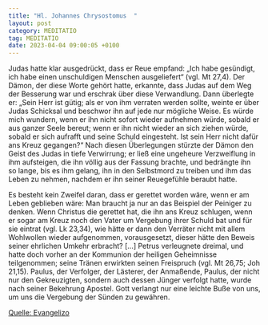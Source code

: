 ```yaml
---
title: "Hl. Johannes Chrysostomus  "
layout: post
category: MEDITATIO
tag: MEDITATIO
date: 2023-04-04 09:00:05 +0100
---
```

Judas hatte klar ausgedrückt, dass er Reue empfand: „Ich habe gesündigt, ich habe einen unschuldigen Menschen ausgeliefert“ (vgl. Mt 27,4). Der Dämon, der diese Worte gehört hatte, erkannte, dass Judas auf dem Weg der Besserung war und erschrak über diese Verwandlung. Dann überlegte er: „Sein Herr ist gütig; als er von ihm verraten werden sollte, weinte er über Judas Schicksal und beschwor ihn auf jede nur mögliche Weise.<!--more--> Es würde mich wundern, wenn er ihn nicht sofort wieder aufnehmen würde, sobald er aus ganzer Seele bereut; wenn er ihn nicht wieder an sich ziehen würde, sobald er sich aufrafft und seine Schuld eingesteht. Ist sein Herr nicht dafür ans Kreuz gegangen?“ Nach diesen Überlegungen stürzte der Dämon den Geist des Judas in tiefe Verwirrung; er ließ eine ungeheure Verzweiflung in ihm aufsteigen, die ihn völlig aus der Fassung brachte, und bedrängte ihn so lange, bis es ihm gelang, ihn in den Selbstmord zu treiben und ihm das Leben zu nehmen, nachdem er ihn seiner Reuegefühle beraubt hatte.

Es besteht kein Zweifel daran, dass er gerettet worden wäre, wenn er am Leben geblieben wäre: Man braucht ja nur an das Beispiel der Peiniger zu denken. Wenn Christus die gerettet hat, die ihn ans Kreuz schlugen, wenn er sogar am Kreuz noch den Vater um Vergebung ihrer Schuld bat und für sie eintrat (vgl. Lk 23,34), wie hätte er dann den Verräter nicht mit allem Wohlwollen wieder aufgenommen, vorausgesetzt, dieser hätte den Beweis seiner ehrlichen Umkehr erbracht? […] Petrus verleugnete dreimal, und hatte doch vorher an der Kommunion der heiligen Geheimnisse teilgenommen; seine Tränen erwirkten seinen Freispruch (vgl. Mt 26,75; Joh 21,15). Paulus, der Verfolger, der Lästerer, der Anmaßende, Paulus, der nicht nur den Gekreuzigten, sondern auch dessen Jünger verfolgt hatte, wurde nach seiner Bekehrung Apostel. Gott verlangt nur eine leichte Buße von uns, um uns die Vergebung der Sünden zu gewähren.  
 


[Quelle: Evangelizo](https://evangeliumtagfuertag.org/DE/gospel)